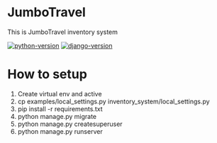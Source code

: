 # JumboTravel
This is JumboTravel inventory system

[![python-version](https://img.shields.io/badge/Python-3.8.10-blue)](https://www.python.org/)
[![django-version](https://img.shields.io/badge/Django-4.0.3-green)](https://www.djangoproject.com/)


# How to setup

1. Create virtual env and active
2. cp examples/local_settings.py inventory_system/local_settings.py
3. pip install -r requirements.txt
4. python manage.py migrate
5. python manage.py createsuperuser
6. python manage.py runserver
